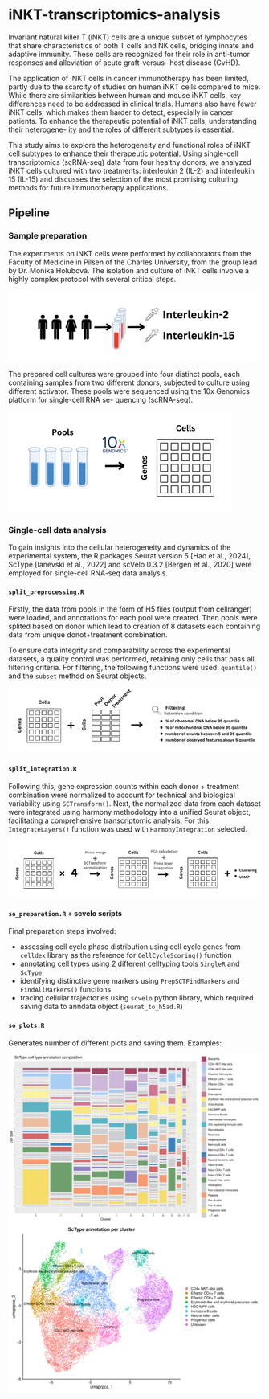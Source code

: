 # iNKT-transcriptomics-analysis

Invariant natural killer T (iNKT) cells are a unique subset of lymphocytes that share
characteristics of both T cells and NK cells, bridging innate and adaptive immunity. These
cells are recognized for their role in anti-tumor responses and alleviation of acute graft-versus-
host disease (GvHD).

The application of iNKT cells in cancer immunotherapy has been limited, partly due to
the scarcity of studies on human iNKT cells compared to mice. While there are similarities
between human and mouse iNKT cells, key differences need to be addressed in clinical trials.
Humans also have fewer iNKT cells, which makes them harder to detect, especially in cancer
patients. To enhance the therapeutic potential of iNKT cells, understanding their heterogene-
ity and the roles of different subtypes is essential.

This study aims to explore the heterogeneity and functional roles of iNKT cell subtypes to enhance their therapeutic potential. Using single-cell transcriptomics (scRNA-seq) data from four healthy donors, we analyzed iNKT cells cultured with two treatments: interleukin 2 (IL-2) and interleukin 15 (IL-15) and discusses the selection of the most promising culturing methods for future immunotherapy applications.

## Pipeline

### Sample preparation

The experiments on iNKT cells were performed by collaborators from the Faculty of Medicine
in Pilsen of the Charles University, from the group lead by Dr. Monika Holubová. The isolation
and culture of iNKT cells involve a highly complex protocol with several critical steps.

![sample preparation step 1](graphics/sample_prep1.png)

The prepared cell cultures were grouped into four distinct pools, each containing samples from
two different donors, subjected to culture using different activator. These pools were sequenced using the 10x Genomics platform for single-cell RNA se-
quencing (scRNA-seq).

 ![sample preparation step 2](graphics/sample_prep2.png)

### Single-cell data analysis

To gain insights into the cellular heterogeneity and dynamics of the experimental system, the
R packages Seurat version 5 [Hao et al., 2024], ScType [Ianevski et al., 2022] and scVelo 0.3.2
[Bergen et al., 2020] were employed for single-cell RNA-seq data analysis.

#### `split_preprocessing.R`

Firstly, the data from pools in the form of H5 files (output from cellranger) were loaded, and annotations for each pool were created. Then pools were splited based on donor which lead to creation of 8 datasets each containing data from unique donot+treatment combination.

To ensure data integrity and comparability across the experimental datasets, a quality control was performed, retaining only cells that pass all filtering criteria. For filtering, the following functions were used: `quantile()` and the `subset` method on Seurat objects.

![preprocess](graphics/preprocess.png)

#### `split_integration.R`

Following this, gene expression counts within each donor +  treatment combination were
normalized to account for technical and biological variability using `SCTransform()`. Next, the normalized data from each dataset were
integrated using harmony methodology into a unified Seurat object, facilitating a comprehensive transcriptomic analysis. For this `IntegrateLayers()` function was used with `HarmonyIntegration` selected.

![normalization + integration](graphics/norm.png)

#### `so_preparation.R` + scvelo scripts

Final preparation steps involved:

* assessing cell cycle phase distribution using cell cycle genes from `celldex` library as the reference for `CellCycleScoring()` function
* annotating cell types using 2 different celltyping tools `SingleR` and `ScType`
* identifying distinctive gene markers using `PrepSCTFindMarkers` and `FindAllMarkers()` functions
* tracing cellular trajectories using `scvelo` python library, which required saving data to anndata object (`seurat_to_h5ad.R`)

#### `so_plots.R`

Generates number of different plots and saving them. Examples:

<img src="graphics/integrated05_sctype_f_comp.png" alt="celltype1" width="600"/>
<img src="graphics/integrated05_sctype_m_comp.png" alt="celltype2" width="600"/>
